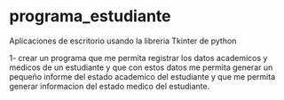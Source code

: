 # programa_estudiante
Aplicaciones de escritorio usando la libreria Tkinter de python

1- crear un programa que me permita registrar los datos academicos y medicos de un estudiante y que con estos datos me permita generar un pequeño informe del estado academico del estudiante y que me permita generar informacion del estado medico del estudiante.